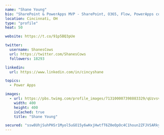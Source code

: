 ```yaml
---
name: "Shane Young"
bio: "SharePoint & PowerApps MVP - SharePoint, O365, Flow, PowerApps consulting? @PowerApps911 | Pure Snark? You found it."
location: Cincinnati, OH
type: "profile"
heat: 50

website: https://t.co/91p5BQ3pUe

twitter:
  username: ShanesCows
  url: https://twitter.com/ShanesCows
  followers: 18293

linkedin:
  url: https://www.linkedin.com/in/cincyshane

topics:
  - Power Apps

images:
  - url: https://pbs.twimg.com/profile_images/713100007398883329/qUzvsvQ3_400x400.jpg
    width: 400
    height: 400
    isCached: true
    title: "Shane Young"

secured: "ssw8UhjSuhPHSr1Myol5uGO15y6wHxjHwtfT6Z0eOpOc4C1houn2ZFJVSARkyIVoL7B+2mtLV9lcisC8m8UP5ktVPDgg4Q40V+ypU+mmnOegpitDv2tGIYfnnrVcl/w7QMrdA/oc5BnKT0/6zNB/74z6NcVffVJLpnRk4J7TGEcQjsO4THMn/mr/rWYL61apvrNp5xdUHU++xiU1qMHM1r60BGJ5EQQZkIjFpLHMaCLVIH4+UsAK2PVPU86YI752X1yIvnQ0ENZMx4yy4ju+pv8QjNZu11W4IvC3ds/IAJayC51QeQWRCYog2myrlC4bMGfwhOGsWwhQGBvqCxf51P9IzLb/0yziwF7TQjTD1lFYicq4VVn6gwoFTzlwzFAFr67KZOrK4saP9rrNFLbvVNkHyAJR6gWHNRiUrYQH3Io=;Eh+NwaR3zMae3hTS+3+hPw=="
---
```


